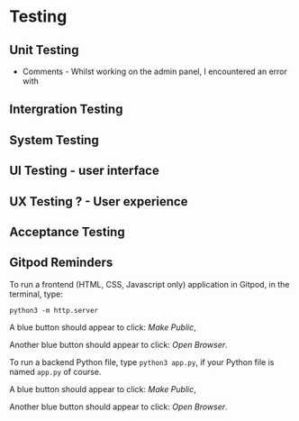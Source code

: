 

# Testing 
## Unit Testing
- Comments - Whilst working on the admin panel, I encountered an error with 

## Intergration Testing

## System Testing 

## UI Testing - user interface 
## UX Testing ? - User experience 

## Acceptance Testing 




## Gitpod Reminders

To run a frontend (HTML, CSS, Javascript only) application in Gitpod, in the terminal, type:

`python3 -m http.server`

A blue button should appear to click: _Make Public_,

Another blue button should appear to click: _Open Browser_.

To run a backend Python file, type `python3 app.py`, if your Python file is named `app.py` of course.

A blue button should appear to click: _Make Public_,

Another blue button should appear to click: _Open Browser_.